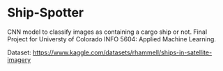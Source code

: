 # Ship-Spotter
CNN model to classify images as containing a cargo ship or not. Final Project for Universty of Colorado INFO 5604: Applied Machine Learning.

Dataset: https://www.kaggle.com/datasets/rhammell/ships-in-satellite-imagery

